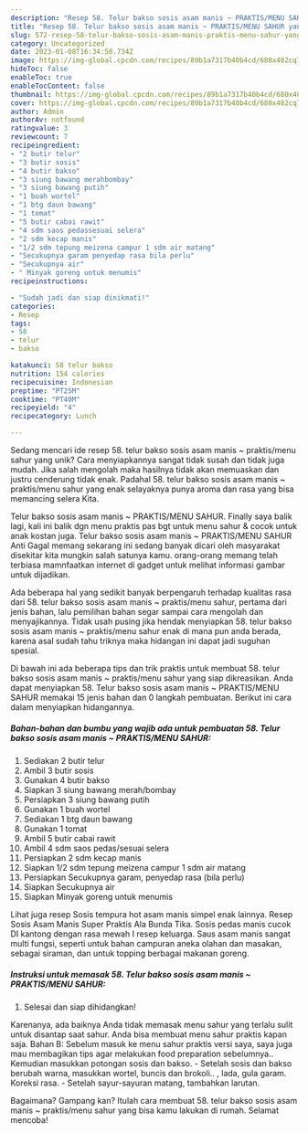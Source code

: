 ```yaml
---
description: "Resep 58. Telur bakso sosis asam manis ~ PRAKTIS/MENU SAHUR yang Lezat Sekali"
title: "Resep 58. Telur bakso sosis asam manis ~ PRAKTIS/MENU SAHUR yang Lezat Sekali"
slug: 572-resep-58-telur-bakso-sosis-asam-manis-praktis-menu-sahur-yang-lezat-sekali
category: Uncategorized
date: 2023-01-08T16:34:58.734Z
image: https://img-global.cpcdn.com/recipes/89b1a7317b40b4cd/680x482cq70/58-telur-bakso-sosis-asam-manis-praktismenu-sahur-foto-resep-utama.jpg
hideToc: false
enableToc: true
enableTocContent: false
thumbnail: https://img-global.cpcdn.com/recipes/89b1a7317b40b4cd/680x482cq70/58-telur-bakso-sosis-asam-manis-praktismenu-sahur-foto-resep-utama.jpg
cover: https://img-global.cpcdn.com/recipes/89b1a7317b40b4cd/680x482cq70/58-telur-bakso-sosis-asam-manis-praktismenu-sahur-foto-resep-utama.jpg
author: Admin
authorAv: notfound
ratingvalue: 3
reviewcount: 7
recipeingredient:
- "2 butir telur"
- "3 butir sosis"
- "4 butir bakso"
- "3 siung bawang merahbombay"
- "3 siung bawang putih"
- "1 buah wortel"
- "1 btg daun bawang"
- "1 tomat"
- "5 butir cabai rawit"
- "4 sdm saos pedassesuai selera"
- "2 sdm kecap manis"
- "1/2 sdm tepung meizena campur 1 sdm air matang"
- "Secukupnya garam penyedap rasa bila perlu"
- "Secukupnya air"
- " Minyak goreng untuk menumis"
recipeinstructions:

- "Sudah jadi dan siap dinikmati!"
categories:
- Resep
tags:
- 58
- telur
- bakso

katakunci: 58 telur bakso 
nutrition: 154 calories
recipecuisine: Indonesian
preptime: "PT25M"
cooktime: "PT40M"
recipeyield: "4"
recipecategory: Lunch

---
```





Sedang mencari ide resep 58. telur bakso sosis asam manis ~ praktis/menu sahur yang unik? Cara menyiapkannya sangat tidak susah dan tidak juga mudah. Jika salah mengolah maka hasilnya tidak akan memuaskan dan justru cenderung tidak enak. Padahal 58. telur bakso sosis asam manis ~ praktis/menu sahur yang enak selayaknya punya aroma dan rasa yang bisa memancing selera Kita.





Telur bakso sosis asam manis ~ PRAKTIS/MENU SAHUR. Finally saya balik lagi, kali ini balik dgn menu praktis pas bgt untuk menu sahur &amp; cocok untuk anak kostan juga. Telur bakso sosis asam manis ~ PRAKTIS/MENU SAHUR Anti Gagal memang sekarang ini sedang banyak dicari oleh masyarakat disekitar kita mungkin salah satunya kamu. orang-orang memang telah terbiasa mamnfaatkan internet di gadget untuk melihat informasi gambar untuk dijadikan.

Ada beberapa hal yang sedikit banyak berpengaruh terhadap kualitas rasa dari 58. telur bakso sosis asam manis ~ praktis/menu sahur, pertama dari jenis bahan, lalu pemilihan bahan segar sampai cara mengolah dan menyajikannya. Tidak usah pusing jika hendak menyiapkan 58. telur bakso sosis asam manis ~ praktis/menu sahur enak di mana pun anda berada, karena asal sudah tahu triknya maka hidangan ini dapat jadi suguhan spesial.






Di bawah ini ada beberapa tips dan trik praktis untuk membuat 58. telur bakso sosis asam manis ~ praktis/menu sahur yang siap dikreasikan. Anda dapat menyiapkan 58. Telur bakso sosis asam manis ~ PRAKTIS/MENU SAHUR memakai 15 jenis bahan dan 0 langkah pembuatan. Berikut ini cara dalam menyiapkan hidangannya.

<!--inarticleads1-->

##### Bahan-bahan dan bumbu yang wajib ada untuk pembuatan 58. Telur bakso sosis asam manis ~ PRAKTIS/MENU SAHUR:

1. Sediakan 2 butir telur
1. Ambil 3 butir sosis
1. Gunakan 4 butir bakso
1. Siapkan 3 siung bawang merah/bombay
1. Persiapkan 3 siung bawang putih
1. Gunakan 1 buah wortel
1. Sediakan 1 btg daun bawang
1. Gunakan 1 tomat
1. Ambil 5 butir cabai rawit
1. Ambil 4 sdm saos pedas/sesuai selera
1. Persiapkan 2 sdm kecap manis
1. Siapkan 1/2 sdm tepung meizena campur 1 sdm air matang
1. Persiapkan Secukupnya garam, penyedap rasa (bila perlu)
1. Siapkan Secukupnya air
1. Siapkan  Minyak goreng untuk menumis


Lihat juga resep Sosis tempura hot asam manis simpel enak lainnya. Resep Sosis Asam Manis Super Praktis Ala Bunda Tika. Sosis pedas manis cucok DI kantong dengan rasa mewah I resep keluarga. Saus asam manis sangat multi fungsi, seperti untuk bahan campuran aneka olahan dan masakan, sebagai siraman, dan untuk topping berbagai makanan goreng. 

<!--inarticleads2-->

##### Instruksi untuk memasak 58. Telur bakso sosis asam manis ~ PRAKTIS/MENU SAHUR:


1. Selesai dan siap dihidangkan!

Karenanya, ada baiknya Anda tidak memasak menu sahur yang terlalu sulit untuk disantap saat sahur. Anda bisa membuat menu sahur praktis kapan saja. Bahan B: Sebelum masuk ke menu sahur praktis versi saya, saya juga mau membagikan tips agar melakukan food preparation sebelumnya.. Kemudian masukkan potongan sosis dan bakso. - Setelah sosis dan bakso berubah warna, masukkan wortel, buncis dan brokoli.. , lada, gula garam. Koreksi rasa. - Setelah sayur-sayuran matang, tambahkan larutan. 

Bagaimana? Gampang kan? Itulah cara membuat 58. telur bakso sosis asam manis ~ praktis/menu sahur yang bisa kamu lakukan di rumah. Selamat mencoba!
